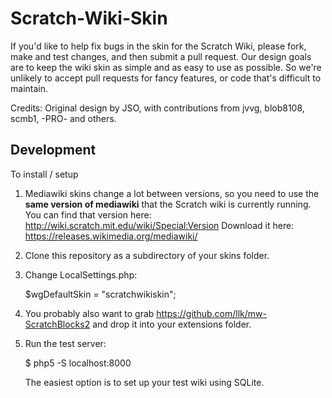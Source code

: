 Scratch-Wiki-Skin
=================

If you'd like to help fix bugs in the skin for the Scratch Wiki, please fork, make and test changes, and then submit a pull request. Our design goals are to keep the wiki skin as simple and as easy to use as possible. So we're unlikely to accept pull requests for fancy features, or code that's difficult to maintain.

Credits: Original design by JSO, with contributions from jvvg, blob8108, scmb1, -PRO- and others.


Development
-----------

To install / setup

1. Mediawiki skins change a lot between versions, so you need to use the **same version of mediawiki** that the Scratch wiki is currently running. You can find that version here: http://wiki.scratch.mit.edu/wiki/Special:Version Download it here: <https://releases.wikimedia.org/mediawiki/>

2. Clone this repository as a subdirectory of your skins folder.

3. Change LocalSettings.php:

    $wgDefaultSkin = "scratchwikiskin";

4. You probably also want to grab <https://github.com/llk/mw-ScratchBlocks2>
   and drop it into your extensions folder. 

5. Run the test server:

    $ php5 -S localhost:8000

    The easiest option is to set up your test wiki using SQLite.

